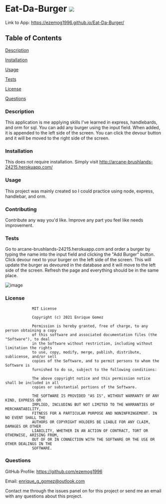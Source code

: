 # Eat-Da-Burger ![](https://img.shields.io/badge/license-MIT-green)

Link to App: https://ezemog1996.github.io/Eat-Da-Burger/

## Table of Contents

[Description](https://github.com/ezemog1996/Eat-Da-Burger#description)

[Installation](https://github.com/ezemog1996/Eat-Da-Burger#installation)

[Usage](https://github.com/ezemog1996/Eat-Da-Burger#usage)

[Tests](https://github.com/ezemog1996/Eat-Da-Burger#tests)

[License](https://github.com/ezemog1996/Eat-Da-Burger#license)

[Questions](https://github.com/ezemog1996/Eat-Da-Burger#questions)

### Description

This application is me applying skills I've learned in express, handlebards, and orm for sql. You can add any burger using the input field. When added, it is appended to the left side of the screen. You can click the devour button and it will be moved to the right side of the screen.

### Installation

This does not require installation. Simply visit http://arcane-brushlands-24215.herokuapp.com/

### Usage

This project was mainly created so I could practice using node, express, handlebar, and orm.

### Contributing

Contribute any way you'd like. Improve any part you feel like needs improvement.

### Tests

Go to arcane-brushlands-24215.herokuapp.com and order a burger by typing the name into the input field and clicking the "Add Burger" button. Click devour next to your burger on the left side of the screen. This will update the burger as devoured in the database and it will move to the left side of the screen. Refresh the page and everything should be in the same place.

![image](https://user-images.githubusercontent.com/71483178/104638205-dd5cb400-5673-11eb-9826-078c135cc8aa.png)

### License


                MIT License

                Copyright (c) 2021 Enrique Gomez
                
                Permission is hereby granted, free of charge, to any person obtaining a copy
                of this software and associated documentation files (the "Software"), to deal
                in the Software without restriction, including without limitation the rights
                to use, copy, modify, merge, publish, distribute, sublicense, and/or sell
                copies of the Software, and to permit persons to whom the Software is
                furnished to do so, subject to the following conditions:
                
                The above copyright notice and this permission notice shall be included in all
                copies or substantial portions of the Software.
                
                THE SOFTWARE IS PROVIDED "AS IS", WITHOUT WARRANTY OF ANY KIND, EXPRESS OR
                IMPLIED, INCLUDING BUT NOT LIMITED TO THE WARRANTIES OF MERCHANTABILITY,
                FITNESS FOR A PARTICULAR PURPOSE AND NONINFRINGEMENT. IN NO EVENT SHALL THE
                AUTHORS OR COPYRIGHT HOLDERS BE LIABLE FOR ANY CLAIM, DAMAGES OR OTHER
                LIABILITY, WHETHER IN AN ACTION OF CONTRACT, TORT OR OTHERWISE, ARISING FROM,
                OUT OF OR IN CONNECTION WITH THE SOFTWARE OR THE USE OR OTHER DEALINGS IN THE
                SOFTWARE.

### Questions

GitHub Profile: https://github.com/ezemog1996

Email: enrique_g_gomez@outlook.com 

Contact me through the issues panel on for this project or send me an email with any questions about this project.
